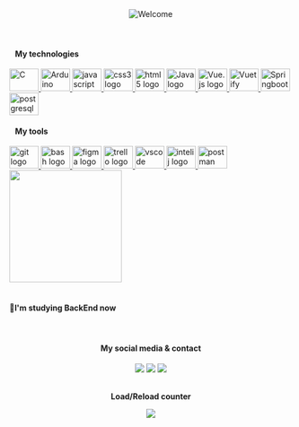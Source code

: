 <div id="welcome" align="center">
  <picture>
    <source srcset="https://readme-typing-svg.herokuapp.com/?color=7FFE00&size=35&center=true&vCenter=true&width=1000&lines=How's+it+going?;My+name+is+Samir+Charleston;nice+to+meet+you;I'm+majoring+in+software+engineering;Be+Welcome!+:%29" media="(prefers-color-scheme: dark)"/>
    <source srcset="https://readme-typing-svg.herokuapp.com/?color=42b883&size=35&center=true&vCenter=true&width=1000&lines=How's+it+going?;My+name+is+Samir+Charleston;nice+to+meet+you;I'm+majoring+in+software+engineering;Be+Welcome!+:%29" media="(prefers-color-scheme: light)"/>
    <img src="https://readme-typing-svg.herokuapp.com/?color=42b883&size=35&center=true&vCenter=true&width=1000&lines=How's+it+going?;My+name+is+Samir+Charleston;nice+to+meet+you;I'm+majoring+in+software+engineering;Be+Welcome!+:%29" alt="Welcome"/>
  </picture>
</div>

<br>

<div id="stats" align="center">
  <a href="https://github.com/SamirCharleston">
  
  <!-- <picture id="statistics">
      <source srcset="https://github-readme-stats.vercel.app/api?username=samircharleston&hide=stars&show_icons=true&count_private=true&theme=vue#gh-light-mode-only" media="(prefers-color-scheme: light)"/>
      <source srcset="https://github-readme-stats.vercel.app/api?username=samircharleston&hide=stars&show_icons=true&count_private=true&theme=chartreuse-dark&show_owner=true#gh-dark-mode-only" media="(prefers-color-scheme: dark)"/>
      <img src="https://github-readme-stats.vercel.app/api?username=samircharleston&hide=stars&show_icons=true&count_private=true" height="200px"/>
    </picture> -->
  </a>
</div>

<br/>
<a>
  <a>
    <a align="left">
      <h4>&nbsp&nbsp My technologies</h4>
      <a href="https://github.com/SamirCharleston">
      <img src="https://cdn.jsdelivr.net/gh/devicons/devicon/icons/c/c-original.svg" height="40" width="52" alt="C">
      <img src="https://cdn.jsdelivr.net/gh/devicons/devicon/icons/arduino/arduino-original-wordmark.svg" height="40" width="52" alt="Arduino"/>
      <img src="https://cdn.jsdelivr.net/gh/devicons/devicon/icons/javascript/javascript-original.svg" height="40" width="52" alt="javascript logo"  />
      <img src="https://cdn.jsdelivr.net/gh/devicons/devicon/icons/css3/css3-original.svg" height="40" width="52" alt="css3 logo"  />
      <img src="https://cdn.jsdelivr.net/gh/devicons/devicon/icons/html5/html5-original.svg" height="40" width="52" alt="html5 logo"  />
      <img src="https://cdn.jsdelivr.net/gh/devicons/devicon@latest/icons/java/java-original.svg" height="40" width="52" alt="Java logo" />
      <img src="https://cdn.jsdelivr.net/gh/devicons/devicon@latest/icons/vuejs/vuejs-original.svg" height="40" width="52" alt="Vue.js logo" />
      <img src="https://cdn.jsdelivr.net/gh/devicons/devicon@latest/icons/vuetify/vuetify-original.svg" height="40" width="52" alt="Vuetify logo"/>  
      <img src="https://cdn.jsdelivr.net/gh/devicons/devicon@latest/icons/spring/spring-original.svg" height="40" width="52" alt="Springboot logo"/>
      <img src="https://cdn.jsdelivr.net/gh/devicons/devicon@latest/icons/postgresql/postgresql-original.svg" height="40" width="52" alt="postgresql logo"/>
      </a>
    <a/>
    <a align="left">
      <h4>&nbsp&nbsp My tools</h4>
      <a href="https://github.com/SamirCharleston">
      <img src="https://cdn.jsdelivr.net/gh/devicons/devicon/icons/git/git-original.svg" height="40" width="52" alt="git logo"  />
        <picture>
          <source srcset="https://bashlogo.com/img/symbol/svg/full_colored_dark.svg" media="(prefers-color-scheme: light)">
          <source srcset="https://bashlogo.com/img/symbol/svg/full_colored_light.svg" media="(prefers-color-scheme: dark)">
          <img src="https://bashlogo.com/img/symbol/svg/full_colored_dark.svg" height="40" width="52" alt="bash logo"/>
        </picture>
      <img src="https://cdn.jsdelivr.net/gh/devicons/devicon/icons/figma/figma-original.svg" height="40" width="52" alt="figma logo" />
      <img src="https://cdn.jsdelivr.net/gh/devicons/devicon/icons/trello/trello-plain.svg" height="40" width="52" alt="trello logo"  />
      <img src="https://cdn.jsdelivr.net/gh/devicons/devicon/icons/vscode/vscode-original.svg" height="40" width="52" alt="vscode logo"  />
      <img src="https://cdn.jsdelivr.net/gh/devicons/devicon@latest/icons/intellij/intellij-original.svg" height="40" width="52" alt="intelij logo"  />
      <img src="https://cdn.jsdelivr.net/gh/devicons/devicon@latest/icons/postman/postman-original.svg" height="40" width="52" alt="postman logo"  />
      </a>
    <a/>
  </a>
  <a>
    <picture id="usage-languages">
      <source srcset="https://github-readme-stats.vercel.app/api/top-langs/?username=samircharleston&theme=vue" media="(prefers-color-scheme: light)"/>
      <source srcset="https://github-readme-stats.vercel.app/api/top-langs/?username=samircharleston&theme=chartreuse-dark"  media="(prefers-color-scheme: dark)"/>
      <img src="https://github-readme-stats.vercel.app/api/top-langs/?username=samircharleston" height="200px"/>
    </picture>
  </a>
</a>
  
<br/>
  
  
 <br>

#### **🌱I'm studying BackEnd now**

<br>
  
 <div align="center">
   <h4>My social media & contact</h4>
  <a href="https://www.linkedin.com/in/samir-charleston" target="_blank"><img src="https://img.shields.io/badge/LinkedIn-0077B5?style=for-the-badge&logo=linkedin&logoColor=white"></a>
  <a href="https://wa.me/5545999787022" target="_blank"><img src="https://img.shields.io/badge/WhatsApp-25D366?style=for-the-badge&logo=whatsapp&logoColor=white"></a>  <a href="mailto:samircharleston@gmail.com?subject=We want to meet you 😉" target="_blank"><img src="https://img.shields.io/badge/Gmail-D14836?style=for-the-badge&logo=gmail&logoColor=white"></a>
 <div/>
   
<div align="center">
  <br>
  <p><b>Load/Reload counter</b></p>
  <img align="center" src="https://profile-counter.glitch.me/{samircharleston}/count.svg" />
</div>
